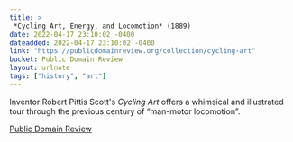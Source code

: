 ```yaml
---
title: > 
 *Cycling Art, Energy, and Locomotion* (1889)
date: 2022-04-17 23:10:02 -0400
dateadded: 2022-04-17 23:10:02 -0400
link: "https://publicdomainreview.org/collection/cycling-art"
bucket: Public Domain Review
layout: urlnote
tags: ["history", "art"]
--- 
```

Inventor Robert Pittis Scott's *Cycling Art* offers a whimsical and illustrated tour through the previous century of “man-motor locomotion”. 
 <!-- end excerpt --> 
<div class='bucket'><a class='internal-link' href='/buckets/public-domain-review'>Public Domain Review</a></div> 
